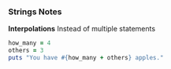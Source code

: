 ### Strings Notes

**Interpolations**
Instead of multiple statements
```ruby
how_many = 4
others = 3
puts "You have #{how_many + others} apples."
```
